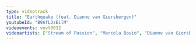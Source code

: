 ```yaml
---
type: videotrack
title: "Earthquake (feat. Dianne van Giersbergen)"
youtubeId: "B9AfL2zEilM"
videoevents: vevt0032
videoartists: ["Stream of Passion", "Marcela Bovio", "Dianne van Giersbergen"]
---
```

